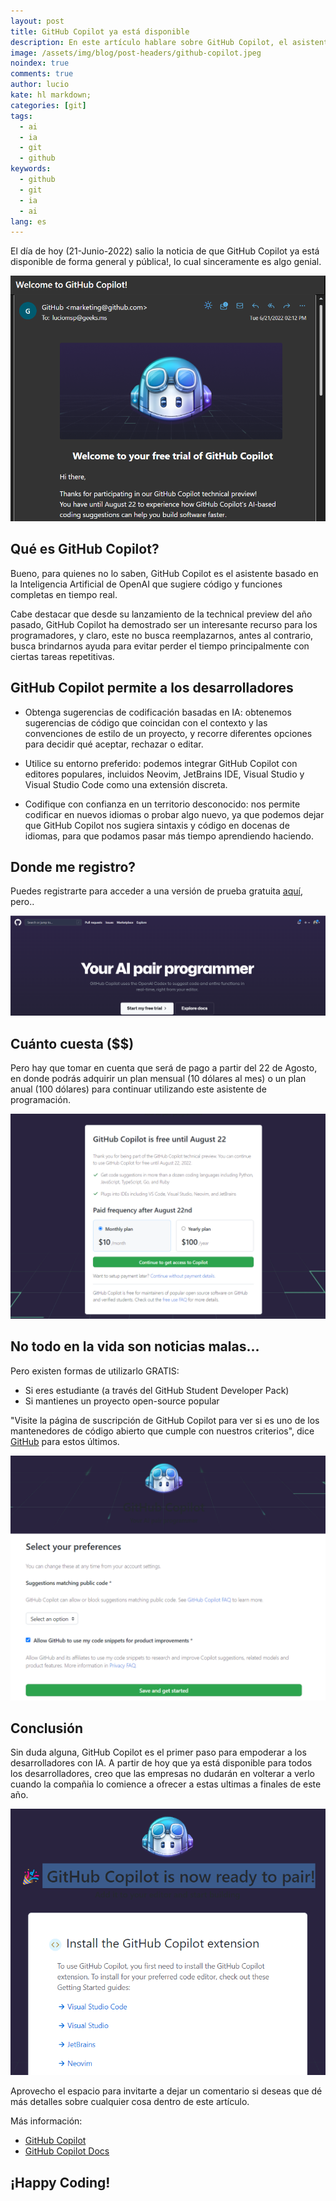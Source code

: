 ```yaml
---
layout: post
title: GitHub Copilot ya está disponible
description: En este artículo hablare sobre GitHub Copilot, el asistente para programar basado en IA que ya está disponible para todos
image: /assets/img/blog/post-headers/github-copilot.jpeg
noindex: true
comments: true
author: lucio
kate: hl markdown;
categories: [git]
tags:
  - ai
  - ia
  - git
  - github
keywords:
  - github
  - git
  - ia
  - ai
lang: es
---
```


El día de hoy (21-Junio-2022) salio la noticia de que GitHub Copilot ya está disponible de forma general y pública!, lo cual sinceramente es algo genial.

![image](/assets/img/blog/tutorials/github-copilot/00.png)

## Qué es GitHub Copilot?
Bueno, para quienes no lo saben, GitHub Copilot es el asistente basado en la Inteligencia Artificial de OpenAI que sugiere código y funciones completas en tiempo real.

Cabe destacar que desde su lanzamiento de la technical preview del año pasado, GitHub Copilot ha demostrado ser un interesante recurso para los programadores, y claro, este no busca reemplazarnos, antes al contrario, busca brindarnos ayuda para evitar perder el tiempo principalmente con ciertas tareas repetitivas.

## GitHub Copilot permite a los desarrolladores
- Obtenga sugerencias de codificación basadas en IA: obtenemos sugerencias de código que coincidan con el contexto y las convenciones de estilo de un proyecto, y recorre diferentes opciones para decidir qué aceptar, rechazar o editar.

- Utilice su entorno preferido: podemos integrar GitHub Copilot con editores populares, incluidos Neovim, JetBrains IDE, Visual Studio y Visual Studio Code como una extensión discreta.

- Codifique con confianza en un territorio desconocido: nos permite codificar en nuevos idiomas o probar algo nuevo, ya que podemos dejar que GitHub Copilot nos sugiera sintaxis y código en docenas de idiomas, para que podamos pasar más tiempo aprendiendo haciendo.

## Donde me registro?
Puedes registrarte para acceder a una versión de prueba gratuita [aquí](https://github.com/features/copilot?utm_medium=email&utm_source=announcement&utm_campaign=copilot-technical-preview), pero..

![image](/assets/img/blog/tutorials/github-copilot/01.png)

## Cuánto cuesta ($$)

Pero hay que tomar en cuenta que será de pago a partir del 22 de Agosto, en donde podrás adquirir un plan mensual (10 dólares al mes) o un plan anual (100 dólares) para continuar utilizando este asistente de programación.

![image](/assets/img/blog/tutorials/github-copilot/02.png)

## No todo en la vida son noticias malas...

Pero existen formas de utilizarlo GRATIS:

* Si eres estudiante (a través del GitHub Student Developer Pack) 
* Si mantienes un proyecto open-source popular

"Visite la página de suscripción de GitHub Copilot para ver si es uno de los mantenedores de código abierto que cumple con nuestros criterios", dice [GitHub](https://github.com/pricing#faq-copilot) para estos últimos.

![image](/assets/img/blog/tutorials/github-copilot/03.png)

## Conclusión
Sin duda alguna, GitHub Copilot es el primer paso para empoderar a los desarrolladores con IA. A partir de hoy que ya está disponible para todos los desarrolladores, creo que las empresas no dudarán en volterar a verlo cuando la compañia lo comience a ofrecer a estas ultimas a finales de este año.

![image](/assets/img/blog/tutorials/github-copilot/04.png)

Aprovecho el espacio para invitarte a dejar un comentario si deseas que dé más detalles sobre cualquier cosa dentro de este artículo.

Más información:

- [GitHub Copilot](https://github.com/features/copilot?utm_medium=email&utm_source=announcement&utm_campaign=copilot-technical-preview)
- [GitHub Copilot Docs](https://github.com/github/copilot-docs/tree/main/docs?utm_medium=email&utm_source=announcement&utm_campaign=copilot-technical-preview#getting-started)

## ¡Happy Coding!